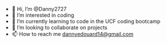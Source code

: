 - 👋 Hi, I’m @Danny2727
- 👀 I’m interested in coding
- 🌱 I’m currently learning to code in the UCF coding bootcamp
- 💞️ I’m looking to collaborate on projects
- 📫 How to reach me dannyedouard14@gmail.com

<!---
Danny2727/Danny2727 is a ✨ special ✨ repository because its `README.md` (this file) appears on your GitHub profile.
You can click the Preview link to take a look at your changes.
--->
